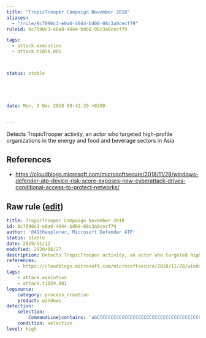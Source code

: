 ```yaml
---
title: "TropicTrooper Campaign November 2018"
aliases:
  - "/rule/8c7090c3-e0a0-4944-bd08-08c3a0cecf79"
ruleid: 8c7090c3-e0a0-4944-bd08-08c3a0cecf79

tags:
  - attack.execution
  - attack.t1059.001



status: stable





date: Mon, 3 Dec 2018 09:42:29 +0200


---
```


Detects TropicTrooper activity, an actor who targeted high-profile organizations in the energy and food and beverage sectors in Asia

<!--more-->




## References

* https://cloudblogs.microsoft.com/microsoftsecure/2018/11/28/windows-defender-atp-device-risk-score-exposes-new-cyberattack-drives-conditional-access-to-protect-networks/


## Raw rule ([edit](https://github.com/SigmaHQ/sigma/edit/master/rules/windows/process_creation/proc_creation_win_apt_tropictrooper.yml))
```yaml
title: TropicTrooper Campaign November 2018
id: 8c7090c3-e0a0-4944-bd08-08c3a0cecf79
author: '@41thexplorer, Microsoft Defender ATP'
status: stable
date: 2019/11/12
modified: 2020/08/27
description: Detects TropicTrooper activity, an actor who targeted high-profile organizations in the energy and food and beverage sectors in Asia
references:
    - https://cloudblogs.microsoft.com/microsoftsecure/2018/11/28/windows-defender-atp-device-risk-score-exposes-new-cyberattack-drives-conditional-access-to-protect-networks/
tags:
    - attack.execution
    - attack.t1059.001
logsource:
    category: process_creation
    product: windows
detection:
    selection:
        CommandLine|contains: 'abCCCCCCCCCCCCCCCCCCCCCCCCCCCCCCCCCCCCCCCCCCCCCCc'
    condition: selection
level: high

```
